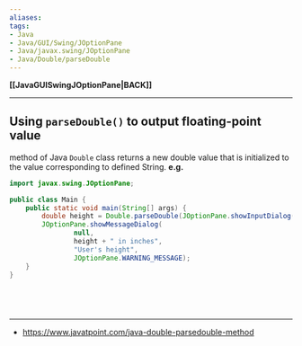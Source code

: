 ```yaml
---
aliases:
tags:
- Java
- Java/GUI/Swing/JOptionPane
- Java/javax.swing/JOptionPane
- Java/Double/parseDouble
---
```

**[[JavaGUISwingJOptionPane|BACK]]**

---
## Using `parseDouble()` to output floating-point value
method of Java `Double` class returns a new double value that is initialized to the value corresponding to defined String.
**e.g.**
```java
import javax.swing.JOptionPane;

public class Main {
    public static void main(String[] args) {
        double height = Double.parseDouble(JOptionPane.showInputDialog("Enter dick height:"));
        JOptionPane.showMessageDialog(
                null,
                height + " in inches",
                "User's height",
                JOptionPane.WARNING_MESSAGE);
    }
}
```

<br>

# 
---
- https://www.javatpoint.com/java-double-parsedouble-method